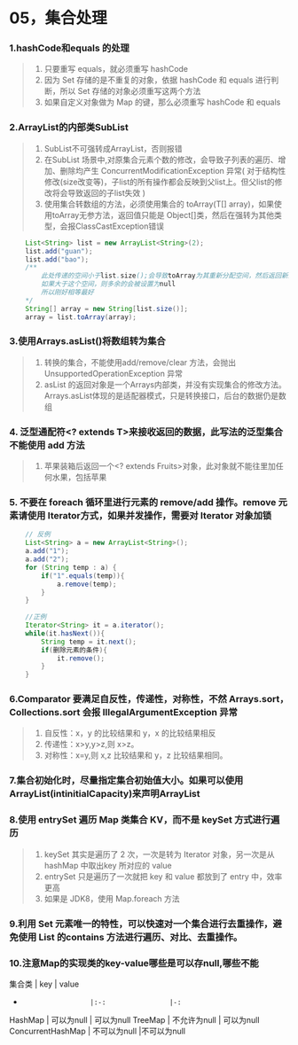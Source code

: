 # 05，集合处理

### 1.hashCode和equals 的处理
> 1. 只要重写 equals，就必须重写 hashCode
> 2. 因为 Set 存储的是不重复的对象，依据 hashCode 和 equals 进行判断，所以 Set 存储的对象必须重写这两个方法
> 3. 如果自定义对象做为 Map 的键，那么必须重写 hashCode 和 equals

### 2.ArrayList的内部类SubList
> 1. SubList不可强转成ArrayList，否则报错
> 2. 在SubList 场景中,对原集合元素个数的修改，会导致子列表的遍历、增加、删除均产生 ConcurrentModificationException 异常( 对于结构性修改(size改变等)，子list的所有操作都会反映到父list上。但父list的修改将会导致返回的子list失效 )
> 3. 使用集合转数组的方法，必须使用集合的 toArray(T[] array)，如果使用toArray无参方法，返回值只能是 Object[]类，然后在强转为其他类型，会报ClassCastException错误
```java
    List<String> list = new ArrayList<String>(2);
    list.add("guan");
    list.add("bao");
    /**
        此处传递的空间小于list.size();会导致toArray为其重新分配空间，然后返回新的地址
        如果大于这个空间，则多余的会被设置为null
        所以刚好相等最好
    */
    String[] array = new String[list.size()];
    array = list.toArray(array); 
```

### 3.使用Arrays.asList()将数组转为集合
> 1. 转换的集合，不能使用add/remove/clear 方法，会抛出UnsupportedOperationException 异常
> 2. asList 的返回对象是一个Arrays内部类，并没有实现集合的修改方法。Arrays.asList体现的是适配器模式，只是转换接口，后台的数据仍是数组

### 4. 泛型通配符<? extends T>来接收返回的数据，此写法的泛型集合不能使用 add 方法
> 1. 苹果装箱后返回一个<? extends Fruits>对象，此对象就不能往里加任何水果，包括苹果

### 5. 不要在 foreach 循环里进行元素的 remove/add 操作。remove 元素请使用 Iterator方式，如果并发操作，需要对 Iterator 对象加锁
```java
    // 反例
    List<String> a = new ArrayList<String>();
    a.add("1");
    a.add("2");
    for (String temp : a) {
        if("1".equals(temp)){
            a.remove(temp);
        }
    } 
    
    //正例
    Iterator<String> it = a.iterator();
    while(it.hasNext()){
        String temp = it.next();
        if(删除元素的条件){
            it.remove();
        }
    }
```

### 6.Comparator 要满足自反性，传递性，对称性，不然 Arrays.sort，Collections.sort 会报 IllegalArgumentException 异常
> 1. 自反性：x，y 的比较结果和 y，x 的比较结果相反
> 2. 传递性：x>y,y>z,则 x>z。
> 3. 对称性：x=y,则 x,z 比较结果和 y，z 比较结果相同。

### 7.集合初始化时，尽量指定集合初始值大小。如果可以使用ArrayList(intinitialCapacity)来声明ArrayList

### 8.使用 entrySet 遍历 Map 类集合 KV，而不是 keySet 方式进行遍历
> 1. keySet 其实是遍历了 2 次，一次是转为 Iterator 对象，另一次是从 hashMap 中取出key 所对应的 value
> 2. entrySet 只是遍历了一次就把 key 和 value 都放到了 entry 中，效率更高
> 3. 如果是 JDK8，使用 Map.foreach 方法

### 9.利用 Set 元素唯一的特性，可以快速对一个集合进行去重操作，避免使用 List 的contains 方法进行遍历、对比、去重操作。

### 10.注意Map的实现类的key-value哪些是可以存null,哪些不能
集合类                 |  key              | value
-                      |:-:                |-: 
HashMap                | 可以为null        | 可以为null
TreeMap                | 不允许为null       | 可以为null
ConcurrentHashMap      | 不可以为null       |不可以为null